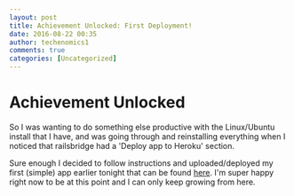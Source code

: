 ```yaml
---
layout: post
title: Achievement Unlocked: First Deployment!
date: 2016-08-22 00:35
author: techenomics1
comments: true
categories: [Uncategorized]
---
```

# Achievement Unlocked

So I was wanting to do something else productive with the Linux/Ubuntu install that I have, and was going through and reinstalling everything when I noticed that railsbridge had a 'Deploy app to Heroku' section.

Sure enough I decided to follow instructions and uploaded/deployed my first (simple) app earlier tonight that can be found [here](https://dry-sands-16951.herokuapp.com/).  I'm super happy right now to be at this point and I can only keep growing from here.
